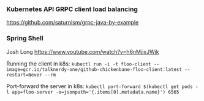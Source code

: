 
### Kubernetes API GRPC client load balancing

https://github.com/saturnism/grpc-java-by-example

### Spring Shell

Josh Long https://www.youtube.com/watch?v=h6nMjjxJWjk

Running the client in k8s:
`kubectl run -i -t floo-client --image=gcr.io/talknerdy-one/github-chickenbane-floo-client:latest --restart=Never --rm`

Port-forward the server in k8s:
`kubectl port-forward $(kubectl get pods -l app=floo-server -o=jsonpath='{.items[0].metadata.name}') 6565`

